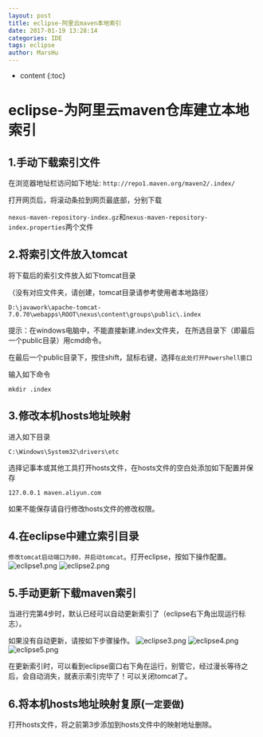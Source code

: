 ```yaml
---
layout: post
title: eclipse-阿里云maven本地索引
date: 2017-01-19 13:28:14
categories: IDE
tags: eclipse
author: MarsHu
---
```


* content
{:toc}

# eclipse-为阿里云maven仓库建立本地索引 #
## 1.手动下载索引文件 ##
在浏览器地址栏访问如下地址:
`http://repo1.maven.org/maven2/.index/`

打开网页后，将滚动条拉到网页最底部，分别下载

`nexus-maven-repository-index.gz`和`nexus-maven-repository-index.properties`两个文件





## 2.将索引文件放入tomcat ##
将下载后的索引文件放入如下tomcat目录

（没有对应文件夹，请创建，tomcat目录请参考使用者本地路径）
```
D:\javawork\apache-tomcat-7.0.70\webapps\ROOT\nexus\content\groups\public\.index
```
提示：在windows电脑中，不能直接新建.index文件夹，
在所选目录下（即最后一个public目录）用cmd命令。

在最后一个public目录下，按住shift，鼠标右键，选择`在此处打开Powershell窗口`

输入如下命令
```
mkdir .index
```
## 3.修改本机hosts地址映射 ##
进入如下目录
```
C:\Windows\System32\drivers\etc
```
选择记事本或其他工具打开hosts文件，在hosts文件的空白处添加如下配置并保存
```
127.0.0.1 maven.aliyun.com
```
如果不能保存请自行修改hosts文件的修改权限。
## 4.在eclipse中建立索引目录 ##
`修改tomcat启动端口为80，并启动tomcat`。打开eclipse，按如下操作配置。
![eclipse1.png](http://marshucheng1.github.io/assets/eclipse1.png)
![eclipse2.png](http://marshucheng1.github.io/assets/eclipse2.png)
## 5.手动更新下载maven索引 ##
当进行完第4步时，默认已经可以自动更新索引了（eclipse右下角出现运行标志）。

如果没有自动更新，请按如下步骤操作。
![eclipse3.png](http://marshucheng1.github.io/assets/eclipse3.png)
![eclipse4.png](http://marshucheng1.github.io/assets/eclipse4.png)
![eclipse5.png](http://marshucheng1.github.io/assets/eclipse5.png)

在更新索引时，可以看到eclipse窗口右下角在运行，别管它，经过漫长等待之后，会自动消失，就表示索引完毕了！可以关闭tomcat了。
## 6.将本机hosts地址映射复原(`一定要做`) ##
打开hosts文件，将之前第3步添加到hosts文件中的映射地址删除。

